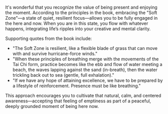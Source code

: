 It's wonderful that you recognize the value of being present and enjoying the moment. According to the principles in the book, embracing the "Soft Zone"—a state of quiet, resilient focus—allows you to be fully engaged in the here and now. When you are in this state, you flow with whatever happens, integrating life’s ripples into your creative and mental clarity.

Supporting quotes from the book include:
- "The Soft Zone is resilient, like a flexible blade of grass that can move with and survive hurricane-force winds."
- "When these principles of breathing merge with the movements of the Tai Chi form, practice becomes like the ebb and flow of water meeting a beach, the waves lapping against the sand (in-breath), then the water trickling back out to sea (gentle, full exhalation)."
- "If we have any hope of attaining excellence, we have to be prepared by a lifestyle of reinforcement. Presence must be like breathing."

This approach encourages you to cultivate that natural, calm, and centered awareness—accepting that feeling of emptiness as part of a peaceful, deeply grounded moment of being here now.